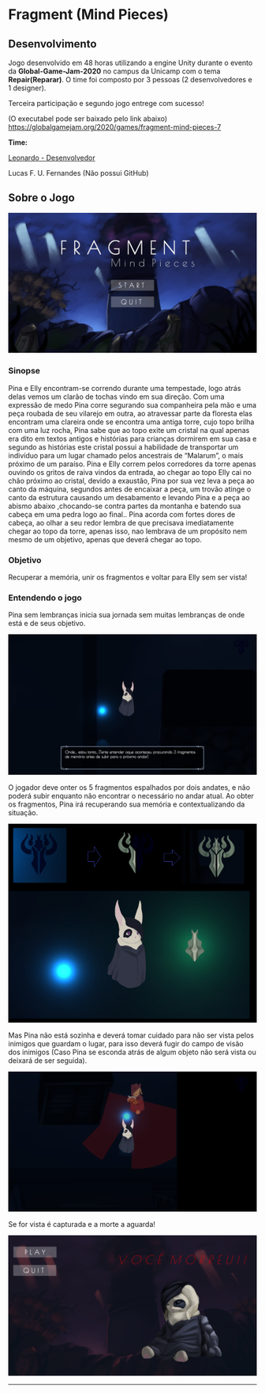 # Fragment (Mind Pieces)

## Desenvolvimento

Jogo desenvolvido em 48 horas utilizando a engine Unity durante o evento da **Global-Game-Jam-2020** no campus da Unicamp com o tema **Repair(Reparar)**. O time foi composto por 3 pessoas (2 desenvolvedores e 1 designer).

Terceira participação e segundo jogo entrege com sucesso!

(O executabel pode ser baixado pelo link abaixo)
https://globalgamejam.org/2020/games/fragment-mind-pieces-7

**Time:**

[Leonardo - Desenvolvedor](https://github.com/LZagatto)

Lucas F. U. Fernandes (Não possui GitHub)
## Sobre o Jogo

![Menu](https://github.com/MayaraFreitas/Global-Game-Jam-2020/blob/master/gamejam2020/img/Menu.PNG)

### Sinopse

Pina e Elly encontram-se correndo durante uma tempestade, logo atrás delas vemos um clarão de tochas vindo em sua direção. Com uma expressão de medo Pina corre segurando sua companheira pela mão e uma peça roubada de seu vilarejo em outra, ao atravessar parte da floresta elas encontram uma clareira onde se encontra uma antiga torre, cujo topo brilha com uma luz rocha, Pina sabe que ao topo exite um cristal na qual apenas era dito em textos antigos e histórias para crianças dormirem em sua casa e segundo as histórias este cristal possui a habilidade de transportar um indivíduo para um lugar chamado pelos ancestrais de “Malarum”, o mais próximo de um paraíso. Pina e Elly correm pelos corredores da torre apenas ouvindo os gritos de raiva vindos da entrada, ao chegar ao topo Elly cai no chão próximo ao cristal, devido a exaustão, Pina por sua vez leva a peça ao canto da máquina, segundos antes de encaixar a peça, um trovão atinge o canto da estrutura causando um desabamento e levando Pina e a peça ao abismo abaixo ,chocando-se contra partes da montanha e batendo sua cabeça em uma pedra logo ao final.. Pina acorda com fortes dores de cabeça, ao olhar a seu redor lembra de que precisava imediatamente chegar ao topo da torre, apenas isso, nao lembrava de um propósito nem mesmo de um objetivo, apenas que deverá chegar ao topo.

### Objetivo

Recuperar a memória, unir os fragmentos e voltar para Elly sem ser vista!

### Entendendo o jogo

Pina sem lembranças inicia sua jornada sem muitas lembranças de onde está e de seus objetivo.

![Inicio](https://github.com/MayaraFreitas/Global-Game-Jam-2020/blob/master/gamejam2020/img/Inicio.PNG)

O jogador deve onter os 5 fragmentos espalhados por dois andates, e não poderá subir enquanto não encontrar o necessário no andar atual. Ao obter os fragmentos, Pina irá recuperando sua memória e contextualizando da situação.

![Fragmentos](https://github.com/MayaraFreitas/Global-Game-Jam-2020/blob/master/gamejam2020/img/Fragmentos.png)

Mas Pina não está sozinha e deverá tomar cuidado para não ser vista pelos inimigos que guardam o lugar, para isso deverá fugir do campo de visão dos inimigos (Caso Pina se esconda atrás de algum objeto não será vista ou deixará de ser seguida). 

![Inimigo](https://github.com/MayaraFreitas/Global-Game-Jam-2020/blob/master/gamejam2020/img/Inimigo.PNG)

Se for vista é capturada e a morte a aguarda!

![Morte](https://github.com/MayaraFreitas/Global-Game-Jam-2020/blob/master/gamejam2020/img/Morte.PNG)

----
